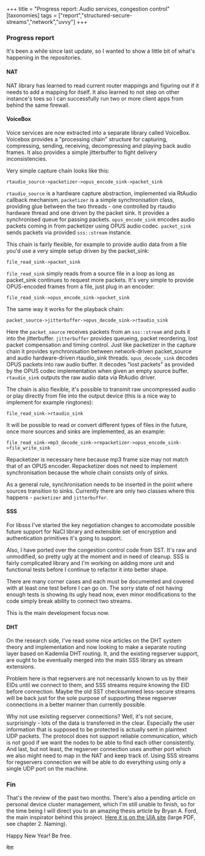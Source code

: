 +++
title = "Progress report: Audio services, congestion control"
[taxonomies]
tags = ["report","structured-secure-streams","network","uvvy"]
+++
### Progress report

It's been a while since last update, so I wanted to show a little bit of what's happening in the repositories.

<!-- more -->

#### NAT

NAT library has learned to read current router mappings and figuring out if it needs to add a mapping for itself. It also learned to not step on other instance's toes so I can successfully run two or more client apps from behind the same firewall.

#### VoiceBox

Voice services are now extracted into a separate library called VoiceBox. Voicebox provides a "processing chain" structure for capturing, compressing, sending, receiving, decompressing and playing back audio frames. It also provides a simple jitterbuffer to fight delivery inconsistencies.

Very simple capture chain looks like this:

    rtaudio_source->packetizer->opus_encode_sink->packet_sink

`rtaudio_source` is a hardware capture abstraction, implemented via RtAudio callback mechanism.
`packetizer` is a simple synchronisation class, providing glue between the two threads - one controlled by rtaudio hardware thread and one driven by the packet sink. It provides a synchronised queue for passing packets.
`opus_encode_sink` encodes audio packets coming in from packetizer using OPUS audio codec.
`packet_sink` sends packets via provided `sss::stream` instance.

This chain is fairly flexible, for example to provide audio data from a file you'd use a very simple setup driven by the packet_sink:

    file_read_sink->packet_sink

`file_read_sink` simply reads from a source file in a loop as long as packet_sink continues to request more packets. It's very simple to provide OPUS-encoded frames from a file, just plug in an encoder:

    file_read_sink->opus_encode_sink->packet_sink

The same way it works for the playback chain:

    packet_source->jitterbuffer->opus_decode_sink->rtaudio_sink

Here the `packet_source` receives packets from an `sss::stream` and puts it into the jitterbuffer.
`jitterbuffer` provides queueing, packet reordering, lost packet compensation and timing control. Just like packetizer in the capture chain it provides synchronisation between network-driven packet_source and audio hardware-driven rtaudio_sink threads.
`opus_decode_sink` decodes OPUS packets into raw audio buffer. It decodes "lost packets" as provided by the OPUS codec implementation when given an empty source buffer.
`rtaudio_sink` outputs the raw audio data via RtAudio driver.

The chain is also flexible, it's possible to transmit raw uncompressed audio or play directly from file into the output device (this is a nice way to implement for example ringtones):

    file_read_sink->rtaudio_sink

It will be possible to read or convert different types of files in the future, once more sources and sinks are implemented, as an example:

    file_read_sink->mp3_decode_sink->repacketizer->opus_encode_sink->file_write_sink

Repacketizer is necessary here because mp3 frame size may not match that of an OPUS encoder. Repacketizer does not need to implement synchronisation because the whole chain consists only of sinks.

As a general rule, synchronisation needs to be inserted in the point where sources transition to sinks. Currently there are only two classes where this happens - `packetizer` and `jitterbuffer`.

#### SSS

For libsss I've started the key negotiation changes to accomodate possible future support for NaCl library and extensible set of encryption and authentication primitives it's going to support.

Also, I have ported over the congestion control code from SST. It's raw and unmodified, so pretty ugly at the moment and in need of cleanup.
SSS is fairly complicated library and I'm working on adding more unit and functional tests before I continue to refactor it into better shape.

There are many corner cases and each must be documented and covered with at least one test before I can go on. The sorry state of not having enough tests is showing its ugly head now, even minor modifications to the code simply break ability to connect two streams.

This is the main development focus now.

#### DHT

On the research side, I've read some nice articles on the DHT system theory and implementation and now looking to make a separate routing layer based on Kademlia DHT routing. It, and the existing regserver support, are ought to be eventually merged into the main SSS library as stream extensions.

Problem here is that regservers are not necessarily known to us by their EIDs until we connect to them, and SSS streams require knowing the EID before connection. Maybe the old SST checksummed less-secure streams will be back just for the sole purpose of supporting these regserver connections in a better manner than currently possible.

Why not use existing regserver connections? Well, it's not secure, surprisingly - lots of the data is transferred in the clear. Especially the user information that is supposed to be protected is actually sent in plaintext UDP packets. The protocol does not support reliable communication, which is not good if we want the nodes to be able to find each other consistently. And last, but not least, the regserver connection uses another port which we also might need to map in the NAT and keep track of. Using SSS streams for regservers connection we will be able to do everything using only a single UDP port on the machine.

### Fin

That's the review of the past two months. There's also a pending article on personal device cluster management, which I'm still unable to finish, so for the time being I will direct you to an amazing thesis article by Bryan A. Ford, the main inspirator behind this project. [Here it is on the UIA site][1] (large PDF, see chapter 2. Naming).

Happy New Year! Be free.

  [1]: http://pdos.csail.mit.edu/papers/ford-phd-thesis.pdf "Bryan's thesis"

मेता
